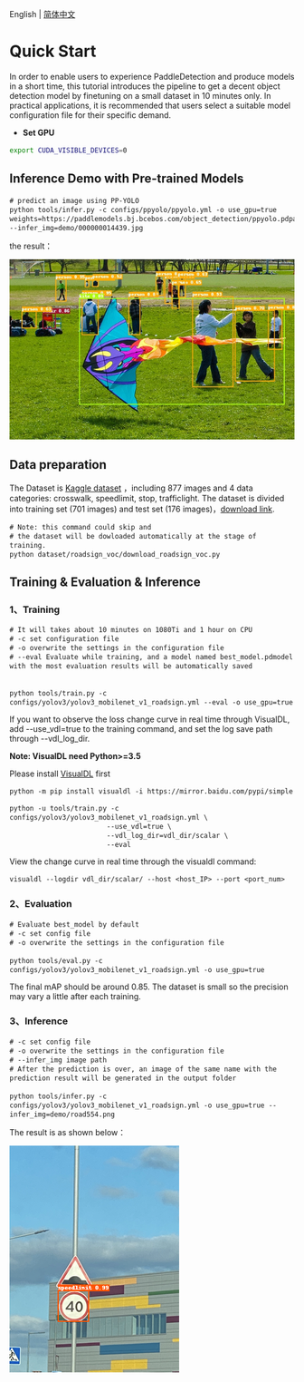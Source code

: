English | [简体中文](QUICK_STARTED_cn.md)

# Quick Start
In order to enable users to experience PaddleDetection and produce models in a short time, this tutorial introduces the pipeline to get a decent object detection model by finetuning on a small dataset in 10 minutes only. In practical applications, it is recommended that users select a suitable model configuration file for their specific demand.

- **Set GPU**


```bash
export CUDA_VISIBLE_DEVICES=0
```

## Inference Demo with Pre-trained Models

```
# predict an image using PP-YOLO
python tools/infer.py -c configs/ppyolo/ppyolo.yml -o use_gpu=true weights=https://paddlemodels.bj.bcebos.com/object_detection/ppyolo.pdparams --infer_img=demo/000000014439.jpg
```

the result：

![](../images/000000014439.jpg)


## Data preparation
The Dataset is [Kaggle dataset](https://www.kaggle.com/andrewmvd/road-sign-detection) ，including 877 images and 4 data categories: crosswalk, speedlimit, stop, trafficlight. The dataset is divided into training set (701 images) and test set (176 images)，[download link](https://paddlemodels.bj.bcebos.com/object_detection/roadsign_voc.tar).

```
# Note: this command could skip and
# the dataset will be dowloaded automatically at the stage of training.
python dataset/roadsign_voc/download_roadsign_voc.py
```

## Training & Evaluation & Inference
### 1、Training
```
# It will takes about 10 minutes on 1080Ti and 1 hour on CPU
# -c set configuration file
# -o overwrite the settings in the configuration file
# --eval Evaluate while training, and a model named best_model.pdmodel with the most evaluation results will be automatically saved


python tools/train.py -c configs/yolov3/yolov3_mobilenet_v1_roadsign.yml --eval -o use_gpu=true
```

If you want to observe the loss change curve in real time through VisualDL, add --use_vdl=true to the training command, and set the log save path through --vdl_log_dir.

**Note: VisualDL need Python>=3.5**

Please install [VisualDL](https://github.com/PaddlePaddle/VisualDL) first

```
python -m pip install visualdl -i https://mirror.baidu.com/pypi/simple
```

```
python -u tools/train.py -c configs/yolov3/yolov3_mobilenet_v1_roadsign.yml \
                        --use_vdl=true \
                        --vdl_log_dir=vdl_dir/scalar \
                        --eval
```
View the change curve in real time through the visualdl command:
```
visualdl --logdir vdl_dir/scalar/ --host <host_IP> --port <port_num>
```

### 2、Evaluation
```
# Evaluate best_model by default
# -c set config file
# -o overwrite the settings in the configuration file

python tools/eval.py -c configs/yolov3/yolov3_mobilenet_v1_roadsign.yml -o use_gpu=true
```

The final mAP should be around 0.85. The dataset is small so the precision may vary a little after each training.


### 3、Inference
```
# -c set config file
# -o overwrite the settings in the configuration file
# --infer_img image path
# After the prediction is over, an image of the same name with the prediction result will be generated in the output folder

python tools/infer.py -c configs/yolov3/yolov3_mobilenet_v1_roadsign.yml -o use_gpu=true --infer_img=demo/road554.png
```

The result is as shown below：

![](../images/road554.png)
